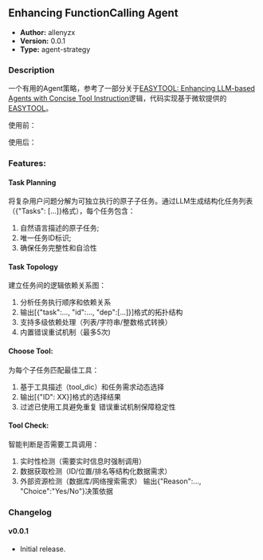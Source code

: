 ## Enhancing FunctionCalling Agent

- **Author:** allenyzx
- **Version:** 0.0.1
- **Type:** agent-strategy

### Description
一个有用的Agent策略，参考了一部分关于[EASYTOOL: Enhancing LLM-based Agents with Concise Tool Instruction](https://arxiv.org/pdf/2401.06201)逻辑，代码实现基于微软提供的[EASYTOOL](https://github.com/microsoft/JARVIS/tree/main/easytool)。

使用前：

使用后：



### Features:
#### Task Planning
将复杂用户问题分解为可独立执行的原子子任务。通过LLM生成结构化任务列表（{"Tasks": [...]}格式），每个任务包含： 
1. 自然语言描述的原子任务;
2. 唯一任务ID标识;
3. 确保任务完整性和自洽性

#### Task Topology
建立任务间的逻辑依赖关系图：
1. 分析任务执行顺序和依赖关系
2. 输出[{"task":..., "id":..., "dep":[...]}]格式的拓扑结构
3. 支持多级依赖处理（列表/字符串/整数格式转换）
4. 内置错误重试机制（最多5次)

#### Choose Tool:
为每个子任务匹配最佳工具：
1. 基于工具描述（tool_dic）和任务需求动态选择
2. 输出[{"ID": XX}]格式的选择结果
3. 过滤已使用工具避免重复
错误重试机制保障稳定性

#### Tool Check:
智能判断是否需要工具调用：
1. 实时性检测（需要实时信息时强制调用）
2. 数据获取检测（ID/位置/排名等结构化数据需求）
3. 外部资源检测（数据库/网络搜索需求）
输出{"Reason":..., "Choice":"Yes/No"}决策依据

### Changelog
#### v0.0.1
- Initial release.

